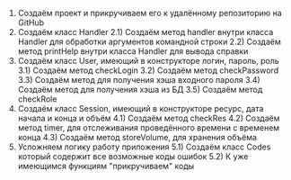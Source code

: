 1) Cоздаём проект и прикручиваем его к удалённому репозиторию на GitHub
2) Создаём класс Handler
    2.1) Cоздаём метод handler внутри класса Handler для обработки аргументов командной строки
    2.2) Создаём метод printHelp внутри класса Handler для вывода справки
3) Создаём класс User, имеющий в конструкторе логин, пароль, роль
    3.1) Создаём метод checkLogin 
    3.2) Создаём метод checkPassword
    3.3) Создаём метод для получения хэша входного пароля
    3.4) Создаём метод для получения хэша из БД
    3.5) Создаём метод checkRole
4) Создаём класс Session, имеющий в конструкторе ресурс, дата начала и конца и объём
    4.1) Создаём метод checkRes
    4.2) Создаём метод timer, для отслеживания проведённого времени с временем конца
    4.3) Создаём метод storeVolume, для хранения объёма
5) Усложняем логику работу приложения
    5.1) Создаём класс Codes который содержит все возможные коды ошибок
    5.2) К уже имеющимся функциям "прикручиваем" коды
    

    
